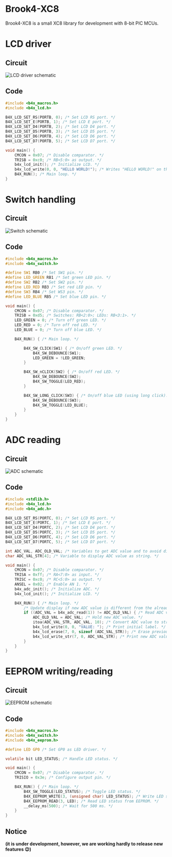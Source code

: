# Brook4-XC8

Brook4-XC8 is a small XC8 library for development with 8-bit PIC MCUs.

# LCD driver

## Circuit

![LCD driver schematic](https://raw.githubusercontent.com/brook-dev/brook4xc8/master/examples/brook4xc8-lcd.X/schematic.png)

## Code

```c
#include <b4x_macros.h>
#include <b4x_lcd.h>

B4X_LCD_SET_RS(PORTB, 0); /* Set LCD RS port. */
B4X_LCD_SET_E(PORTB, 1); /* Set LCD E port. */
B4X_LCD_SET_D4(PORTB, 2); /* Set LCD D4 port. */
B4X_LCD_SET_D5(PORTB, 3); /* Set LCD D5 port. */
B4X_LCD_SET_D6(PORTB, 4); /* Set LCD D6 port. */
B4X_LCD_SET_D7(PORTB, 5); /* Set LCD D7 port. */

void main() {
    CMCON = 0x07; /* Disable comparator. */
    TRISB = 0xc0; /* RB<5:0> as output. */
    b4x_lcd_init(); /* Initialize LCD. */
    b4x_lcd_write(0, 0, "HELLO WORLD!"); /* Writes "HELLO WORLD!" on the LCD. */
    B4X_RUN(); /* Main loop. */
}
```

# Switch handling

## Circuit

![Switch schematic](https://raw.githubusercontent.com/brook-dev/brook4xc8/master/examples/brook4xc8-switch.X/schematic.png)

## Code

```c
#include <b4x_macros.h>
#include <b4x_switch.h>

#define SW1 RB0 /* Set SW1 pin. */
#define LED_GREEN RB1 /* Set green LED pin. */
#define SW2 RB2 /* Set SW2 pin. */
#define LED_RED RB3 /* Set red LED pin. */
#define SW3 RB4 /* Set WS3 pin. */
#define LED_BLUE RB5 /* Set blue LED pin. */

void main() {
    CMCON = 0x07; /* Disable comparator. */
    TRISB = 0xd5; /* Switches: RB<2:0>; LEDs: RB<3:1>. */
    LED_GREEN = 0; /* Turn off green LED. */
    LED_RED = 0; /* Turn off red LED. */
    LED_BLUE = 0; /* Turn off blue LED. */

    B4X_RUN() { /* Main loop. */

        B4X_SW_CLICK(SW1) { /* On/off green LED. */
            B4X_SW_DEBOUNCE(SW1);
            LED_GREEN = !LED_GREEN;
        }

        B4X_SW_nCLICK(SW2) { /* On/off red LED. */
            B4X_SW_DEBOUNCE(SW2);
            B4X_SW_TOGGLE(LED_RED);
        }

        B4X_SW_LONG_CLICK(SW3) { /* On/off blue LED (using long click). */
            B4X_SW_DEBOUNCE(SW3);
            B4X_SW_TOGGLE(LED_BLUE);
        }
    }
}
```
# ADC reading

## Circuit

![ADC schematic](https://raw.githubusercontent.com/brook-dev/brook4xc8/master/examples/brook4xc8-adc.X/schematic.png)

## Code

```c
#include <stdlib.h>
#include <b4x_lcd.h>
#include <b4x_adc.h>

B4X_LCD_SET_RS(PORTC, 0); /* Set LCD RS port. */
B4X_LCD_SET_E(PORTC, 1); /* Set LCD E port. */
B4X_LCD_SET_D4(PORTC, 2); /* Set LCD D4 port. */
B4X_LCD_SET_D5(PORTC, 3); /* Set LCD D5 port. */
B4X_LCD_SET_D6(PORTC, 4); /* Set LCD D6 port. */
B4X_LCD_SET_D7(PORTC, 5); /* Set LCD D7 port. */

int ADC_VAL, ADC_OLD_VAL; /* Variables to get ADC value and to avoid display blinking. */
char ADC_VAL_STR[4]; /* Variable to display ADC value as string. */

void main() {
    CMCON = 0x07; /* Disable comparator. */
    TRISA = 0xff; /* RA<7:0> as input. */
    TRISC = 0xc0; /* RC<5:0> as output. */
    ANSEL = 0x02; /* Enable AN 1. */
    b4x_adc_init(); /* Initialize ADC. */
    b4x_lcd_init(); /* Initialize LCD. */

    B4X_RUN() { /* Main loop. */
        /* Update display if new ADC value is different from the already read. */
        if ((ADC_VAL = b4x_adc_read(1)) != ADC_OLD_VAL) { /* Read ADC value from channel 1. */
            ADC_OLD_VAL = ADC_VAL; /* Hold new ADC value. */
            itoa(ADC_VAL_STR, ADC_VAL, 10); /* Convert ADC value to string. */
            b4x_lcd_write(0, 0, "VALUE: "); /* Print initial label. */
            b4x_lcd_erase(7, 0, sizeof (ADC_VAL_STR)); /* Erase previous printed ADC value. */
            b4x_lcd_write_str(7, 0, ADC_VAL_STR); /* Print new ADC value. */
        }
    }
}
```

# EEPROM writing/reading

## Circuit

![EEPROM schematic](https://raw.githubusercontent.com/brook-dev/brook4xc8/master/examples/brook4xc8-eeprom.X/schematic.gif)

## Code

```c
#include <b4x_macros.h>
#include <b4x_switch.h>
#include <b4x_eeprom.h>

#define LED GP0 /* Set GP0 as LED driver. */

volatile bit LED_STATUS; /* Handle LED status. */

void main() {
    CMCON = 0x07; /* Disable comparator. */
    TRISIO = 0x3e; /* Configure output pin. */

    B4X_RUN() { /* Main loop. */
        B4X_SW_TOGGLE(LED_STATUS); /* Toggle LED status. */
        B4X_EEPROM_WRITE(3, (unsigned char) LED_STATUS); /* Write LED status to EEPROM. */
        B4X_EEPROM_READ(3, LED); /* Read LED status from EEPROM. */
        __delay_ms(500); /* Wait for 500 ms. */
    }
}
```

## Notice

**(it is under development, however, we are working hardly to release new features :wink:)**

